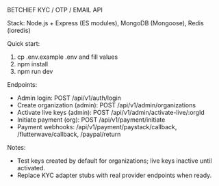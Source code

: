 BETCHIEF KYC / OTP / EMAIL API

Stack: Node.js + Express (ES modules), MongoDB (Mongoose), Redis (ioredis)

Quick start:
1. cp .env.example .env and fill values
2. npm install
3. npm run dev

Endpoints:
- Admin login: POST /api/v1/auth/login
- Create organization (admin): POST /api/v1/admin/organizations
- Activate live keys (admin): POST /api/v1/admin/activate-live/:orgId
- Initiate payment (org): POST /api/v1/payment/initiate
- Payment webhooks: /api/v1/payment/paystack/callback, /flutterwave/callback, /paypal/return

Notes:
- Test keys created by default for organizations; live keys inactive until activated.
- Replace KYC adapter stubs with real provider endpoints when ready.
